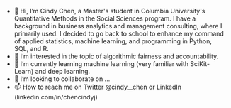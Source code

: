 - 👋 Hi, I’m Cindy Chen, a Master's student in Columbia University's Quantitative Methods in the Social Sciences program.
I have a background in business analytics and management consulting, where I primarily used.  I decided to go back to school to enhance my command of applied statistics,
machine learning, and programming in Python, SQL, and R.
- 👀 I’m interested in the topic of algorithmic fairness and accountability.
- 🌱 I’m currently learning machine learning (very familiar with SciKit-Learn) and deep learning.
- 💞️ I’m looking to collaborate on ...
- 📫 How to reach me on Twitter @cindy__chen or LinkedIn (linkedin.com/in/chencindyj)

<!---
chencindyj/chencindyj is a ✨ special ✨ repository because its `README.md` (this file) appears on your GitHub profile.
You can click the Preview link to take a look at your changes.
--->

